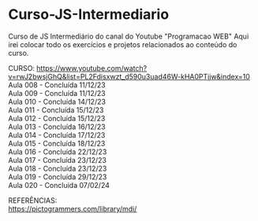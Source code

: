 # Curso-JS-Intermediario
Curso de JS Intermediário do canal do Youtube "Programacao WEB" Aqui irei colocar todo os exercícios e projetos relacionados ao conteúdo do curso.

CURSO: https://www.youtube.com/watch?v=rwJ2bwsjGhQ&list=PL2Fdisxwzt_d590u3uad46W-kHA0PTjjw&index=10<br>
Aula 008 - Concluída 11/12/23<br>
Aula 009 - Concluída 11/12/23<br>
Aula 010 - Concluída 14/12/23<br>
Aula 011 - Concluída 15/12/23<br>
Aula 012 - Concluída 15/12/23<br>
Aula 013 - Concluída 16/12/23<br>
Aula 014 - Concluída 17/12/23<br>
Aula 015 - Concluída 18/12/23<br>
Aula 016 - Concluída 22/12/23<br>
Aula 017 - Concluída 23/12/23<br>
Aula 018 - Concluída 23/12/23<br>
Aula 019 - Concluída 29/12/23<br>
Aula 020 - Concluida 07/02/24<br>

REFERÊNCIAS:<br>
https://pictogrammers.com/library/mdi/<br>